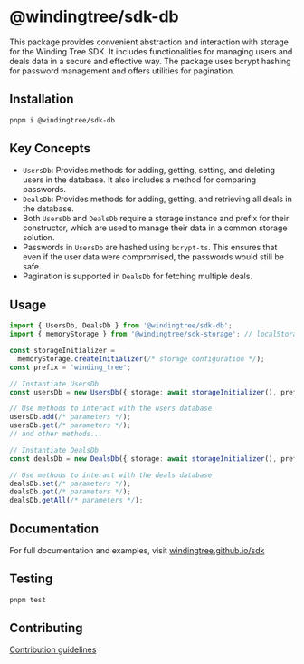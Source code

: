 # @windingtree/sdk-db

This package provides convenient abstraction and interaction with storage for the Winding Tree SDK. It includes functionalities for managing users and deals data in a secure and effective way. The package uses bcrypt hashing for password management and offers utilities for pagination.

## Installation

```bash
pnpm i @windingtree/sdk-db
```

## Key Concepts

- `UsersDb`: Provides methods for adding, getting, setting, and deleting users in the database. It also includes a method for comparing passwords.
- `DealsDb`: Provides methods for adding, getting, and retrieving all deals in the database.
- Both `UsersDb` and `DealsDb` require a storage instance and prefix for their constructor, which are used to manage their data in a common storage solution.
- Passwords in `UsersDb` are hashed using `bcrypt-ts`. This ensures that even if the user data were compromised, the passwords would still be safe.
- Pagination is supported in `DealsDb` for fetching multiple deals.

## Usage

```typescript
import { UsersDb, DealsDb } from '@windingtree/sdk-db';
import { memoryStorage } from '@windingtree/sdk-storage'; // localStorage, etc

const storageInitializer =
  memoryStorage.createInitializer(/* storage configuration */);
const prefix = 'winding_tree';

// Instantiate UsersDb
const usersDb = new UsersDb({ storage: await storageInitializer(), prefix });

// Use methods to interact with the users database
usersDb.add(/* parameters */);
usersDb.get(/* parameters */);
// and other methods...

// Instantiate DealsDb
const dealsDb = new DealsDb({ storage: await storageInitializer(), prefix });

// Use methods to interact with the deals database
dealsDb.set(/* parameters */);
dealsDb.get(/* parameters */);
dealsDb.getAll(/* parameters */);
```

## Documentation

For full documentation and examples, visit [windingtree.github.io/sdk](https://windingtree.github.io/sdk)

## Testing

```bash
pnpm test
```

## Contributing

[Contribution guidelines](https://windingtree.github.io/sdk/#/docs/contribution)
